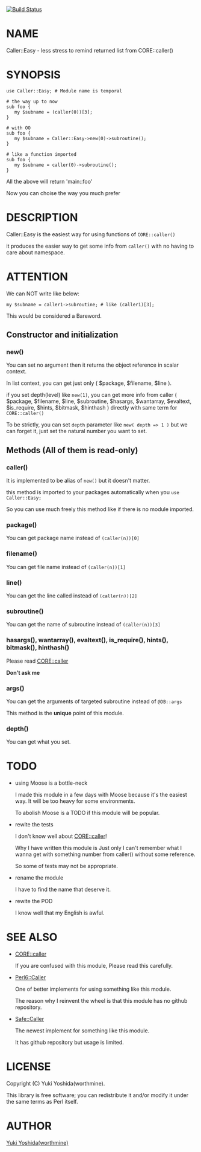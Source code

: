 [![Build Status](https://travis-ci.org/worthmine/Caller-Easy.svg?branch=master)](https://travis-ci.org/worthmine/Caller-Easy)
# NAME

Caller::Easy - less stress to remind returned list from CORE::caller()

# SYNOPSIS

    use Caller::Easy; # Module name is temporal

    # the way up to now
    sub foo {
       my $subname = (caller(0))[3];
    }

    # with OO
    sub foo {
       my $subname = Caller::Easy->new(0)->subroutine();
    }

    # like a function imported
    sub foo {
       my $subname = caller(0)->subroutine();
    }

All the above will return 'main::foo'

Now you can choise the way you much prefer

# DESCRIPTION

Caller::Easy is the easiest way for using functions of `CORE::caller()`

it produces the easier way to get some info from `caller()`
with no having to care about namespace.

# ATTENTION

We can NOT write like below:

    my $subname = caller1->subroutine; # like (caller1)[3];

This would be considered a Bareword.

## Constructor and initialization

### new()

You can set no argument then it returns the object reference in scalar context.

In list context, you can get just only ( $package, $filename, $line ).

if you set depth(level) like `new(1)`, you can get more info from caller
( $package, $filename, $line, $subroutine, $hasargs, $wantarray, $evaltext,
$is\_require, $hints, $bitmask, $hinthash )
directly with same term for `CORE::caller()`

To be strictly, you can set `depth` parameter like `new( depth => 1 )`
but we can forget it, just set the natural number you want to set.

## Methods (All of them is read-only)

### caller()

It is implemented to be alias of `new()` but it doesn't matter.

this method is imported to your packages automatically when you `use Caller::Easy;`

So you can use much freely this method like if there is no module imported.

### package()

You can get package name instead of `(caller(n))[0]`

### filename()

You can get file name instead of `(caller(n))[1]`

### line()

You can get the line called instead of `(caller(n))[2]`

### subroutine()

You can get the name of subroutine instead of `(caller(n))[3]`

### hasargs(), wantarray(), evaltext(), is\_require(), hints(), bitmask(), hinthash()

Please read [CORE::caller](http://perldoc.perl.org/functions/caller.html)

**Don't ask me**

### args()

You can get the arguments of targeted subroutine instead of `@DB::args`

This method is the **unique** point of this module.

### depth()

You can get what you set.

# TODO

- using Moose is a bottle-neck

    I made this module in a few days with Moose because it's the easiest way.
    It will be too heavy for some environments.

    To abolish Moose is a TODO if this module will be popular.

- rewite the tests

    I don't know well about [CORE::caller](http://perldoc.perl.org/functions/caller.html)!

    Why I have written this module is
    Just only I can't remember what I wanna get with something number from caller()
    without some reference.

    So some of tests may not be appropriate.

- rename the module

    I have to find the name that deserve it.

- rewite the POD

    I know well that my English is awful.

# SEE ALSO

- [CORE::caller](http://perldoc.perl.org/functions/caller.html)

    If you are confused with this module, Please read this carefully.

- [Perl6::Caller](http://search.cpan.org/~ovid/Perl6-Caller/lib/Perl6/Caller.pm)

    One of better implements for using something like this module.

    The reason why I reinvent the wheel is that this module has no github repository.

- [Safe::Caller](https://metacpan.org/pod/Safe::Caller)

    The newest implement for something like this module.

    It has github repository but usage is limited.

# LICENSE

Copyright (C) Yuki Yoshida(worthmine).

This library is free software; you can redistribute it and/or modify
it under the same terms as Perl itself.

# AUTHOR

[Yuki Yoshida(worthmine)](https://github.com/worthmine)
